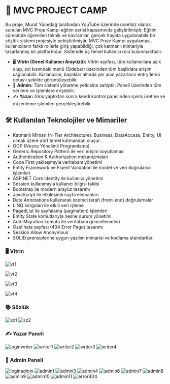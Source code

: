# 📘 **MVC PROJECT CAMP**
Bu proje, Murat Yücedağ tarafından YouTube üzerinde ücretsiz olarak sunulan MVC Proje Kampı eğitim serisi kapsamında geliştirilmiştir. Eğitim sürecinde öğrenilen teknik ve kavramlar, gerçek hayata uygulanabilir bir sözlük sistemi projesiyle pekiştirilmiştir.
MVC Proje Kampı uygulaması, kullanıcıların farklı rollerle giriş yapabildiği, çok katmanlı mimariyle tasarlanmış bir platformdur. Sistemde üç temel kullanıcı rolü bulunmaktadır:
- 🖥️ **Vitrin (Genel Kullanıcı Arayüzü):** Vitrin sayfası, tüm kullanıcılara açık olup, sol kısımdaki menü (Sidebar) üzerinden tüm başlıklara erişim sağlanabilir. Kullanıcılar, başlıklar altında yer alan yazarların entry'lerini detaylı şekilde görüntüleyebilir.
- 🔑 **Admin:** Tüm sistemi yönetme yetkisine sahiptir. Paneli üzerinden tüm verilere ve işlemlere erişebilir.
- ✍️ **Yazar:** Giriş yaptıktan sonra kendi kontrol panelinden içerik üretme ve düzenleme işlemleri gerçekleştirebilir.

## 🛠️ **Kullanılan Teknolojiler ve Mimariler**
* Katmanlı Mimari (N-Tier Architecture): Business, DataAccess, Entity, UI olmak üzere dört temel katmandan oluşur.
* OOP (Nesne Yönelimli Programlama)
* Generic Repository Pattern ile veri erişim soyutlaması
* Authentication & Authorization mekanizmaları
* Code First yaklaşımıyla veritabanı yönetimi
* Entity Framework ve Fluent Validation ile model ve veri doğrulama işlemleri
* ASP.NET Core Identity ile kullanıcı yönetimi
* Session kullanımıyla kullanıcı bilgisi takibi
* Bootstrap ile modern arayüz tasarımı
* JavaScript ile etkileşimli sayfa elemanları
* Data Annotations kullanarak istemci tarafı (front-end) doğrulamalar
* LINQ sorguları ile etkili veri işleme
* PagedList ile sayfalama (pagination) işlemleri
* Entity State komutlarıyla nesne durum yönetimi
* Add-Migration komutu ile veritabanı güncellemeleri
* Özel hata sayfası (404 Error Page) tasarımı
* Session Allow Anonymous
* SOLID prensiplerine uygun yazılım mimarisi ve kodlama standartları

### 🖥️ **Vitrin**
![vt1](https://github.com/user-attachments/assets/914d0685-f5b5-4288-9f0b-a9229975bf0b)

![vt2](https://github.com/user-attachments/assets/4f475348-5c18-4667-9bcc-929403693e24)

![vt3](https://github.com/user-attachments/assets/bc2a89e1-e1c3-46af-a496-4f7f42e467f6)

![vt4](https://github.com/user-attachments/assets/052e2ef9-06d7-4aee-9273-0001df8e3e8f)

### 📚 **Sözlük**
![sz1](https://github.com/user-attachments/assets/17cea27c-75cf-4d11-b2ce-a6b488fd5b63)
![sz2](https://github.com/user-attachments/assets/9b8b2113-2cff-45e6-8b95-d9740d82f1a2)

### ✍️ **Yazar Paneli**
![loginwriter](https://github.com/user-attachments/assets/6e80474e-8966-4221-807b-83946bb8d3fa)
![writer1](https://github.com/user-attachments/assets/68ca8ccf-ce96-4e37-a16c-6665c61dd93c)
![writer2](https://github.com/user-attachments/assets/fbbdaadf-c081-49b6-98a6-2c71753dc581)
![writer3](https://github.com/user-attachments/assets/7da1604c-298c-44f9-835f-9d8fa7df29fb)
![writer4](https://github.com/user-attachments/assets/96e76415-885e-4ba4-83bb-35d760953493)

### 🔐 **Admin Paneli**
![loginadmin](https://github.com/user-attachments/assets/3ebf44e2-36c6-44d9-bf73-07e7ec047450)
![admin1](https://github.com/user-attachments/assets/dd4ece10-e566-44e1-96f0-bed0b539aa1d)
![admin3](https://github.com/user-attachments/assets/39786310-b522-443d-a572-aaa71563fcc0)
![admin4](https://github.com/user-attachments/assets/d3d4c03f-d02c-49dc-8729-7dd54a4f9404)
![admin6](https://github.com/user-attachments/assets/67fb73b1-84d7-4d13-83ba-1d35890988d9)
![admin7](https://github.com/user-attachments/assets/74805da9-f0ac-4831-8291-3060c446d49d)
![admin8](https://github.com/user-attachments/assets/179b6b98-9bf4-4608-bb80-51080caaa02f)
![admin9](https://github.com/user-attachments/assets/d956af9d-ade9-4f01-bedc-d91aaa8bcb7d)
![admin10](https://github.com/user-attachments/assets/fffe9c86-80d4-4238-928d-40ef3bc3e563)
![admin11](https://github.com/user-attachments/assets/77eef6a4-68a9-44fa-9c14-2a9e8d14ab3b)
![error404](https://github.com/user-attachments/assets/ed3fc5bc-e4b6-4657-a258-c7d55c92a8f7)
